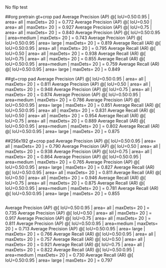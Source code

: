 No flip test

##org pretrain gt+crop pad
 Average Precision  (AP) @[ IoU=0.50:0.95 | area=   all | maxDets= 20 ] = 0.772
 Average Precision  (AP) @[ IoU=0.50      | area=   all | maxDets= 20 ] = 0.927
 Average Precision  (AP) @[ IoU=0.75      | area=   all | maxDets= 20 ] = 0.840
 Average Precision  (AP) @[ IoU=0.50:0.95 | area=medium | maxDets= 20 ] = 0.743
 Average Precision  (AP) @[ IoU=0.50:0.95 | area= large | maxDets= 20 ] = 0.819
 Average Recall     (AR) @[ IoU=0.50:0.95 | area=   all | maxDets= 20 ] = 0.795
 Average Recall     (AR) @[ IoU=0.50      | area=   all | maxDets= 20 ] = 0.938
 Average Recall     (AR) @[ IoU=0.75      | area=   all | maxDets= 20 ] = 0.855
 Average Recall     (AR) @[ IoU=0.50:0.95 | area=medium | maxDets= 20 ] = 0.759
 Average Recall     (AR) @[ IoU=0.50:0.95 | area= large | maxDets= 20 ] = 0.849

##gt+crop pad
 Average Precision  (AP) @[ IoU=0.50:0.95 | area=   all | maxDets= 20 ] = 0.811
 Average Precision  (AP) @[ IoU=0.50      | area=   all | maxDets= 20 ] = 0.948
 Average Precision  (AP) @[ IoU=0.75      | area=   all | maxDets= 20 ] = 0.874
 Average Precision  (AP) @[ IoU=0.50:0.95 | area=medium | maxDets= 20 ] = 0.786
 Average Precision  (AP) @[ IoU=0.50:0.95 | area= large | maxDets= 20 ] = 0.851
 Average Recall     (AR) @[ IoU=0.50:0.95 | area=   all | maxDets= 20 ] = 0.831
 Average Recall     (AR) @[ IoU=0.50      | area=   all | maxDets= 20 ] = 0.954
 Average Recall     (AR) @[ IoU=0.75      | area=   all | maxDets= 20 ] = 0.889
 Average Recall     (AR) @[ IoU=0.50:0.95 | area=medium | maxDets= 20 ] = 0.802
 Average Recall     (AR) @[ IoU=0.50:0.95 | area= large | maxDets= 20 ] = 0.875

##256x192 gt+crop pad
 Average Precision  (AP) @[ IoU=0.50:0.95 | area=   all | maxDets= 20 ] = 0.790
 Average Precision  (AP) @[ IoU=0.50      | area=   all | maxDets= 20 ] = 0.938
 Average Precision  (AP) @[ IoU=0.75      | area=   all | maxDets= 20 ] = 0.864
 Average Precision  (AP) @[ IoU=0.50:0.95 | area=medium | maxDets= 20 ] = 0.765
 Average Precision  (AP) @[ IoU=0.50:0.95 | area= large | maxDets= 20 ] = 0.827
 Average Recall     (AR) @[ IoU=0.50:0.95 | area=   all | maxDets= 20 ] = 0.811
 Average Recall     (AR) @[ IoU=0.50      | area=   all | maxDets= 20 ] = 0.946
 Average Recall     (AR) @[ IoU=0.75      | area=   all | maxDets= 20 ] = 0.875
 Average Recall     (AR) @[ IoU=0.50:0.95 | area=medium | maxDets= 20 ] = 0.781
 Average Recall     (AR) @[ IoU=0.50:0.95 | area= large | maxDets= 20 ] = 0.855

##
 Average Precision  (AP) @[ IoU=0.50:0.95 | area=   all | maxDets= 20 ] = 0.735
 Average Precision  (AP) @[ IoU=0.50      | area=   all | maxDets= 20 ] = 0.917
 Average Precision  (AP) @[ IoU=0.75      | area=   all | maxDets= 20 ] = 0.811
 Average Precision  (AP) @[ IoU=0.50:0.95 | area=medium | maxDets= 20 ] = 0.713
 Average Precision  (AP) @[ IoU=0.50:0.95 | area= large | maxDets= 20 ] = 0.766
 Average Recall     (AR) @[ IoU=0.50:0.95 | area=   all | maxDets= 20 ] = 0.757
 Average Recall     (AR) @[ IoU=0.50      | area=   all | maxDets= 20 ] = 0.921
 Average Recall     (AR) @[ IoU=0.75      | area=   all | maxDets= 20 ] = 0.822
 Average Recall     (AR) @[ IoU=0.50:0.95 | area=medium | maxDets= 20 ] = 0.730
 Average Recall     (AR) @[ IoU=0.50:0.95 | area= large | maxDets= 20 ] = 0.797
